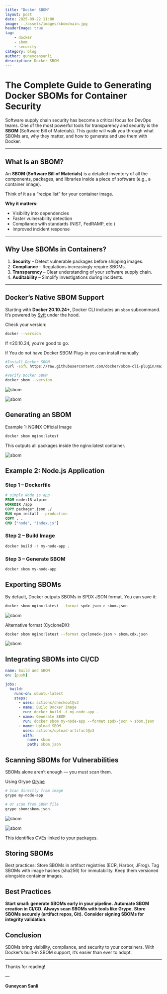 ```yaml
---
title: "Docker SBOM"
layout: post
date: 2025-09-22 11:00
image: ../assets/images/sbom/main.jpg
headerImage: true
tag:
    - docker
    - sbom
    - security
category: blog
author: guneycansanli
description: Docker SBOM
---
```


# The Complete Guide to Generating Docker SBOMs for Container Security

Software supply chain security has become a critical focus for DevOps teams. One of the most powerful tools for transparency and security is the **SBOM** (Software Bill of Materials). This guide will walk you through what SBOMs are, why they matter, and how to generate and use them with Docker.

---

## What Is an SBOM?

An **SBOM (Software Bill of Materials)** is a detailed inventory of all the components, packages, and libraries inside a piece of software (e.g., a container image).  

Think of it as a “recipe list” for your container image.

**Why it matters:**
- Visibility into dependencies
- Faster vulnerability detection
- Compliance with standards (NIST, FedRAMP, etc.)
- Improved incident response

---

## Why Use SBOMs in Containers?

1. **Security** – Detect vulnerable packages before shipping images.  
2. **Compliance** – Regulations increasingly require SBOMs.  
3. **Transparency** – Clear understanding of your software supply chain.  
4. **Auditability** – Simplify investigations during incidents.  

---

## Docker’s Native SBOM Support

Starting with **Docker 20.10.24+**, Docker CLI includes an `sbom` subcommand.  
It’s powered by [Syft](https://github.com/anchore/syft) under the hood.

Check your version:

```bash
docker --version
```

If ≥20.10.24, you’re good to go.

If You do not have Docker SBOM Plug-in you can install manually

```bash
#Install Docker SBOM
curl -sSfL https://raw.githubusercontent.com/docker/sbom-cli-plugin/main/install.sh | sh -s --

#Verify Docker SBOM
docker sbom --version
```

![sbom][1]

![sbom][2]

## Generating an SBOM

Example 1: NGINX Official Image

```bash
docker sbom nginx:latest
```

This outputs all packages inside the nginx:latest container.

![sbom][3]


## Example 2: Node.js Application

### Step 1 – Dockerfile

```dockerfile
# simple Node.js app
FROM node:18-alpine
WORKDIR /app
COPY package*.json ./
RUN npm install --production
COPY . .
CMD ["node", "index.js"]
```

### Step 2 – Build Image

```bash
docker build -t my-node-app .
```

### Step 3 – Generate SBOM

```bash
docker sbom my-node-app
```

## Exporting SBOMs

By default, Docker outputs SBOMs in SPDX JSON format. You can save it:

```bash
docker sbom nginx:latest --format spdx-json > sbom.json
```

![sbom][4]

Alternative format (CycloneDX):

```bash
docker sbom nginx:latest --format cyclonedx-json > sbom.cdx.json
```

![sbom][5]

## Integrating SBOMs into CI/CD


```yaml
name: Build and SBOM
on: [push]

jobs:
  build:
    runs-on: ubuntu-latest
    steps:
      - uses: actions/checkout@v3
      - name: Build Docker image
        run: docker build -t my-node-app .
      - name: Generate SBOM
        run: docker sbom my-node-app --format spdx-json > sbom.json
      - name: Upload SBOM
        uses: actions/upload-artifact@v3
        with:
          name: sbom
          path: sbom.json
```

## Scanning SBOMs for Vulnerabilities

SBOMs alone aren’t enough — you must scan them.

Using Grype [Grype](https://github.com/anchore/grype)

```bash
# Scan directly from image
grype my-node-app

# Or scan from SBOM file
grype sbom:sbom.json
```

![sbom][6]

![sbom][7]

This identifies CVEs linked to your packages.


## Storing SBOMs

Best practices:
Store SBOMs in artifact registries (ECR, Harbor, JFrog).
Tag SBOMs with image hashes (sha256) for immutability.
Keep them versioned alongside container images.

## Best Practices

**Start small: generate SBOMs early in your pipeline.**
**Automate SBOM creation in CI/CD.**
**Always scan SBOMs with tools like Grype.**
**Store SBOMs securely (artifact repos, Git).**
**Consider signing SBOMs for integrity validation.**


## Conclusion

SBOMs bring visibility, compliance, and security to your containers. With Docker’s built-in SBOM support, it’s easier than ever to adopt.

---

Thanks for reading!

—

**Guneycan Sanli**


[1]: ../assets/images/sbom/sbom-1.jpg
[2]: ../assets/images/sbom/sbom-2.jpg
[3]: ../assets/images/sbom/sbom-3.jpg
[4]: ../assets/images/sbom/sbom-4.jpg
[5]: ../assets/images/sbom/sbom-5.jpg
[6]: ../assets/images/sbom/sbom-6.jpg
[7]: ../assets/images/sbom/sbom-7.jpg




